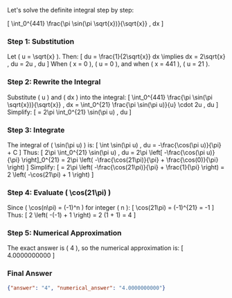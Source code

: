 Let's solve the definite integral step by step:

\[
\int_0^{441} \frac{\pi \sin(\pi \sqrt{x})}{\sqrt{x}} \, dx
\]

### Step 1: Substitution
Let \( u = \sqrt{x} \). Then:
\[
du = \frac{1}{2\sqrt{x}} dx \implies dx = 2\sqrt{x} \, du = 2u \, du
\]
When \( x = 0 \), \( u = 0 \), and when \( x = 441 \), \( u = 21 \).

### Step 2: Rewrite the Integral
Substitute \( u \) and \( dx \) into the integral:
\[
\int_0^{441} \frac{\pi \sin(\pi \sqrt{x})}{\sqrt{x}} \, dx = \int_0^{21} \frac{\pi \sin(\pi u)}{u} \cdot 2u \, du
\]
Simplify:
\[
= 2\pi \int_0^{21} \sin(\pi u) \, du
\]

### Step 3: Integrate
The integral of \( \sin(\pi u) \) is:
\[
\int \sin(\pi u) \, du = -\frac{\cos(\pi u)}{\pi} + C
\]
Thus:
\[
2\pi \int_0^{21} \sin(\pi u) \, du = 2\pi \left[ -\frac{\cos(\pi u)}{\pi} \right]_0^{21} = 2\pi \left( -\frac{\cos(21\pi)}{\pi} + \frac{\cos(0)}{\pi} \right)
\]
Simplify:
\[
= 2\pi \left( -\frac{\cos(21\pi)}{\pi} + \frac{1}{\pi} \right) = 2 \left( -\cos(21\pi) + 1 \right)
\]

### Step 4: Evaluate \( \cos(21\pi) \)
Since \( \cos(n\pi) = (-1)^n \) for integer \( n \):
\[
\cos(21\pi) = (-1)^{21} = -1
\]
Thus:
\[
2 \left( -(-1) + 1 \right) = 2 (1 + 1) = 4
\]

### Step 5: Numerical Approximation
The exact answer is \( 4 \), so the numerical approximation is:
\[
4.0000000000
\]

### Final Answer
```json
{"answer": "4", "numerical_answer": "4.0000000000"}
```